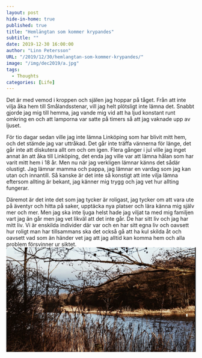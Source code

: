 ```yaml
---
layout: post
hide-in-home: true
published: true
title: "Hemlängtan som kommer krypandes"
subtitle: ""
date: 2019-12-30 16:00:00
author: "Linn Petersson"
URL: "/2019/12/30/hemlangtan-som-kommer-krypandes/"
image: "/img/dec2019/a.jpg"
tags:
  - Thoughts
categories: [Life]
---
```


Det är med vemod i kroppen och själen jag hoppar på tåget. Från att inte vilja åka hem till Smålandsstenar, vill jag helt plötsligt inte lämna det. Snabbt gjorde jag mig till hemma, jag vande mig vid att ha ljud konstant runt omkring en och att lamporna var satte på timers så att jag vaknade upp av ljuset.

För tio dagar sedan ville jag inte lämna Linköping som har blivit mitt hem, och det stämde jag var uttråkad. Det går inte träffa vännerna för länge, det går inte att diskutera allt om och om igen. Flera gånger i jul ville jag inget annat än att åka till Linköping, det enda jag ville var att lämna hålan som har varit mitt hem i 18 år. Men nu när jag verkligen lämnar känns det sådär olustigt. Jag lämnar mamma och pappa, jag lämnar en vardag som jag kan utan och innantill. Så kanske är det inte så konstigt att inte vilja lämna eftersom allting är bekant, jag känner mig trygg och jag vet hur allting fungerar.

Däremot är det inte det som jag tycker är roligast, jag tycker om att vara ute på äventyr och hitta på saker, upptäcka nya platser och lära känna mig själv mer och mer. Men jag ska inte ljuga helst hade jag viljat ta med mig familjen vart jag än går men jag vet likväl att det inte går. De har sitt liv och jag har mitt liv. Vi är enskilda individer där var och en har sitt egna liv och oavsett hur roligt man har tillsammans ska det också gå att ha kul skilda åt och oavsett vad som än händer vet jag att jag alltid kan komma hem och alla problem försvinner ur siktet.
![](/img/dec2019/a.jpg)
